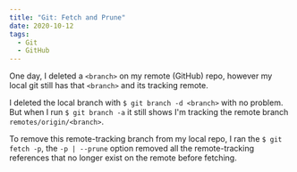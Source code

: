 ```yaml
---
title: "Git: Fetch and Prune"
date: 2020-10-12
tags:
  - Git
  - GitHub
---
```


One day, I deleted a `<branch>` on my remote (GitHub) repo, however my local git still has that `<branch>` and its tracking remote.

I deleted the local branch with `$ git branch -d <branch>` with no problem. But when I run `$ git branch -a` it still shows I'm tracking the remote branch `remotes/origin/<branch>`.

To remove this remote-tracking branch from my local repo, I ran the `$ git fetch -p`, the `-p | --prune` option removed all the remote-tracking references that no longer exist on the remote before fetching.
